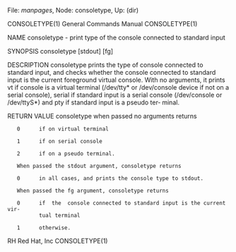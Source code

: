 File: *manpages*,  Node: consoletype,  Up: (dir)

CONSOLETYPE(1)              General Commands Manual             CONSOLETYPE(1)



NAME
       consoletype - print type of the console connected to standard input

SYNOPSIS
       consoletype [stdout] [fg]

DESCRIPTION
       consoletype prints the type of console connected to standard input, and
       checks whether the console connected to standard input is  the  current
       foreground  virtual console. With no arguments, it prints vt if console
       is a virtual terminal (/dev/tty* or /dev/console device  if  not  on  a
       serial   console),  serial  if  standard  input  is  a  serial  console
       (/dev/console or /dev/ttyS*) and pty if standard input is a pseudo ter‐
       minal.

RETURN VALUE
       consoletype when passed no arguments returns

       0      if on virtual terminal

       1      if on serial console

       2      if on a pseudo terminal.

       When passed the stdout argument, consoletype returns

       0      in all cases, and prints the console type to stdout.

       When passed the fg argument, consoletype returns

       0      if  the  console connected to standard input is the current vir‐
              tual terminal

       1      otherwise.



RH                               Red Hat, Inc                   CONSOLETYPE(1)
